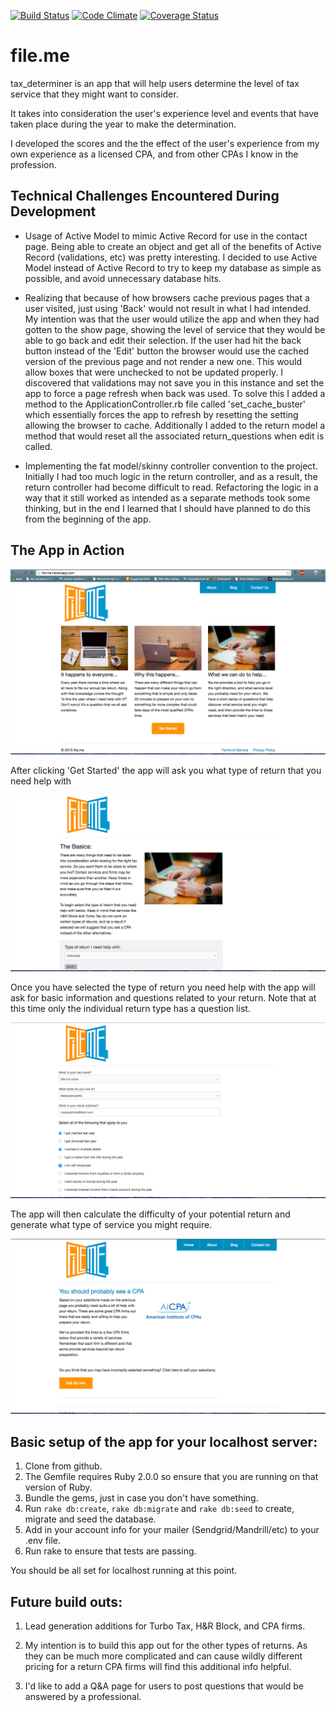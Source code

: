 [![Build Status](https://travis-ci.org/kennpat/tax_determiner.svg?branch=master)](https://travis-ci.org/kennpat/tax_determiner) [![Code Climate](https://codeclimate.com/github/kennpat/tax_determiner.png)](https://codeclimate.com/github/kennpat/tax_determiner) [![Coverage Status](https://coveralls.io/repos/kennpat/tax_determiner/badge.png)](https://coveralls.io/r/kennpat/tax_determiner)

file.me
=======

tax_determiner is an app that will help users determine the level of tax service that they might want to consider.

It takes into consideration the user's experience level and events that have taken place during the year to make
the determination.

I developed the scores and the the effect of the user's experience from my own experience as a licensed CPA, and from
other CPAs I know in the profession.

Technical Challenges Encountered During Development
--------------------

* Usage of Active Model to mimic Active Record for use in the contact page. Being able to create an object and get all of the benefits of Active Record (validations, etc) was pretty interesting.
I decided to use Active Model instead of Active Record to try to keep my database as simple as possible, and avoid unnecessary database hits.

* Realizing that because of how browsers cache previous pages that a user visited, just using 'Back' would not result in what I had intended. My intention was that the user would utilize the app and when they had gotten to the show page, showing the level of service that they would be able to go back and edit their selection. If the user had hit the back button instead of the 'Edit' button the browser would use the cached version of the previous page and not render a new one. This would allow boxes that were unchecked to not be updated properly. I discovered that validations may not save you in this instance and set the app to force a page refresh when back was used. To solve this I added a method to the ApplicationController.rb file called 'set_cache_buster' which essentially forces the app to refresh by resetting the setting allowing the browser to cache. Additionally I added to the return model a method that would reset all the associated return_questions when edit is called.

* Implementing the fat model/skinny controller convention to the project. Initially I had too much logic in the return controller, and as a result, the return controller had become difficult to read. Refactoring the logic in a way that it still worked as intended as a separate methods took some thinking, but in the end I learned that I should have planned to do this from the beginning of the app.

The App in Action
-----------------

![alt tag](https://raw.githubusercontent.com/kennpat/tax_determiner/master/public/Readme/homepage.png)

After clicking 'Get Started' the app will ask you what type of return that you need help with

![alt tag](https://raw.githubusercontent.com/kennpat/tax_determiner/master/public/Readme/newpage.png)

Once you have selected the type of return you need help with the app will ask for basic information and questions
related to your return. Note that at this time only the individual return type has a question list.

![alt tag](https://raw.githubusercontent.com/kennpat/tax_determiner/master/public/Readme/editpage.png)

The app will then calculate the difficulty of your potential return and generate what type of service you might require.

![alt tag](https://raw.githubusercontent.com/kennpat/tax_determiner/master/public/Readme/showpage.png)

Basic setup of the app for your localhost server:
-------------------------------------------------

1. Clone from github.
2. The Gemfile requires Ruby 2.0.0 so ensure that you are running on that version of Ruby.
2. Bundle the gems, just in case you don't have something.
3. Run `rake db:create`, `rake db:migrate` and `rake db:seed` to create, migrate and seed the database.
4. Add in your account info for your mailer (Sendgrid/Mandrill/etc) to your .env file.
5. Run rake to ensure that tests are passing.

You should be all set for localhost running at this point.

Future build outs:
------------------

1. Lead generation additions for Turbo Tax, H&R Block, and CPA firms.

2. My intention is to build this app out for the other types of returns. As they can be much more complicated
and can cause wildly different pricing for a return CPA firms will find this additional info helpful.

3. I'd like to add a Q&A page for users to post questions that would be answered by a professional.
